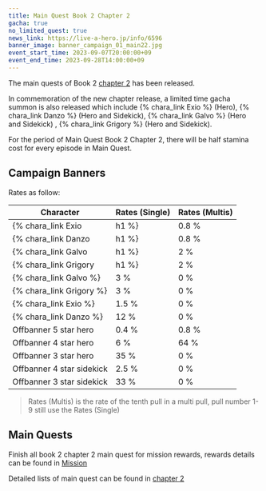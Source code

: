 ```yaml
---
title: Main Quest Book 2 Chapter 2
gacha: true
no_limited_quest: true
news_link: https://live-a-hero.jp/info/6596
banner_image: banner_campaign_01_main22.jpg 
event_start_time: 2023-09-07T20:00:00+09
event_end_time: 2023-09-28T14:00:00+09
---
```


The main quests of Book 2 [chapter 2](/main_quests/chapter07/) has been released.

In commemoration of the new chapter release, a limited time gacha summon is also released which include {% chara_link Exio %} (Hero), {% chara_link Danzo %} (Hero and Sidekick), {% chara_link Galvo %} (Hero and Sidekick) , {% chara_link Grigory %} (Hero and Sidekick).

For the period of Main Quest Book 2 Chapter 2, there will be half stamina cost for every episode in Main Quest.

## Campaign Banners

Rates as follow:

| Character                                                | Rates (Single) | Rates (Multis) |
|----------------------------------------------------------|----------------|----------------|
| {% chara_link Exio|h1 %}                            | 0.8 %            | 1.6 %            |
| {% chara_link Danzo|h1 %}                            | 0.8 %            | 1.6 %           |
| {% chara_link Galvo|h1 %}                               | 2 %              | 16 %             |
| {% chara_link Grigory|h1 %}                               | 2 %              | 16 %             |
| {% chara_link Galvo %}                                    | 3 %              | 0 %              |
| {% chara_link Grigory %}                                  | 3 %              | 0 %              |
| {% chara_link Exio %}                                  | 1.5 %             | 0 %              |
| {% chara_link Danzo %}                                  | 12 %             | 0 %              |
| Offbanner 5 star hero                                    | 0.4 %            | 0.8 %            |
| Offbanner 4 star hero                                    | 6 %              | 64 %             |
| Offbanner 3 star hero                                    | 35 %             | 0 %              |
| Offbanner 4 star sidekick                                | 2.5 %              | 0 %              |
| Offbanner 3 star sidekick                                | 33 %             | 0 %              |

>Rates (Multis) is the rate of the tenth pull in a multi pull, pull number 1-9 still use the Rates (Single)

## Main Quests

Finish all book 2 chapter 2 main quest for mission rewards, rewards details can be found in [Mission](/guide/mission/#main-quest)

Detailed lists of main quest can be found in [chapter 2](/main_quests/chapter07/)
